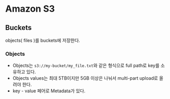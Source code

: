 # Amazon S3

## Buckets
objects( files )를 buckets에 저장한다.

### Objects
- Objects는 `s3://my-bucket/my_file.txt`와 같은 형식으로 full path로 key를 소유하고 있다. 
- Objects values는 최대 5TB이지만 5GB 이상은 나눠서 multi-part upload로 올려야 한다.
- key - value 페어로 Metadata가 있다.